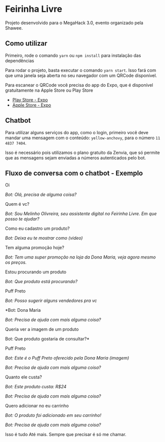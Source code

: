 # Feirinha Livre

Projeto desenvolvido para o MegaHack 3.0, evento organizado pela Shawee.

## Como utilizar

Primeiro, rode o comando `yarn` ou `npm install` para instalação das dependências

Para rodar o projeto, basta executar o comando `yarn start`. Isso fará com que uma janela seja aberta no seu navegador com um QRCode disponível.

Para escanear o QRCode você precisa do app do Expo, que é disponível gratuitamente na Apple Store ou Play Store

* [Play Store - Expo](https://play.google.com/store/apps/details?id=host.exp.exponent&hl=pt_BR)
* [Apple Store - Expo](https://apps.apple.com/br/app/expo-client/id982107779)

## Chatbot

Para utilizar alguns serviços do app, como o login, primeiro você deve mandar uma mensagem com o conteúdo: `yellow-anchovy`, para o número `11 4837 7404`.

Isso é necessário pois utilizamos o plano gratuito da Zenvia, que só permite que as mensagens sejam enviadas a números autenticados pelo bot.

## Fluxo de conversa com o chatbot - Exemplo

Oi

*Bot: Olá, precisa de alguma coisa?*

Quem é vc?

*Bot: Sou Melinho Olivreira, seu assistente digital no Feirinha Livre. Em que posso te ajudar?*

Como eu cadastro um produto?

*Bot: Deixa eu te mostrar como  (video)*

Tem alguma promoção hoje?

*Bot: Tem uma super promoção na loja da Dona Maria, veja agora mesmo os preços.*

Estou procurando um produto

*Bot: Que produto está procurando?*

Puff Preto

*Bot: Posso sugerir alguns vendedores pra vc*

*Bot: Dona Maria

*Bot: Precisa de ajuda com mais alguma coisa?*

Queria ver a imagem de um produto

Bot: Que produto gostaria de consultar?*

Puff Preto

*Bot: Este é o Puff Preto oferecido pela Dona Maria (imagem)*

*Bot: Precisa de ajuda com mais alguma coisa?*

Quanto ele custa?

*Bot: Este produto custa: R$24*

*Bot: Precisa de ajuda com mais alguma coisa?*

Quero adicionar no eu carrinho

*Bot: O produto foi adicionado em seu carrinho!*

*Bot: Precisa de ajuda com mais alguma coisa?*

Isso é tudo
Até mais. Sempre que precisar é só me chamar.
